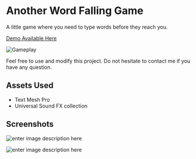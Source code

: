 # Another Word Falling Game

A little game where you need to type words before they reach you. 

[Demo Available Here](https://simmer.io/@YetiYetYet/another-falling-word-game)

![Gameplay](https://i.imgur.com/7TRXvco.gif)

Feel free to use and modify this project. 
Do not hesitate to contact me if you have any question.

## Assets Used

 -  Text Mesh Pro
 - Universal Sound FX collection

## Screenshots

![enter image description here](https://i.imgur.com/4XRbeoW.png)

![enter image description here](https://i.imgur.com/WsyQEsX.png)
